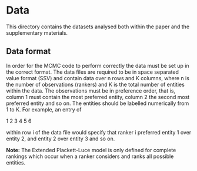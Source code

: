 # Data

This directory contains the datasets analysed both within the paper and the supplementary materials.

## Data format

In order for the MCMC code to perform correctly the data must be set up in the correct format. The data files are required to be in space separated value format (SSV) and contain data over n rows and K columns, where n is the number of observations (rankers) and K is the total number of entities within the data. The observations must be in preference order, that is, column 1 must contain the most preferred entity, column 2 the second most preferred entity and so on. The entities should be labelled numerically from 1 to K. For example, an entry of

1 2 3 4 5 6

within row i of the data file would specify that ranker i preferred entity 1 over entity 2, and entity 2 over entity 3 and so on.

**Note:** The Extended Plackett-Luce model is only defined for complete rankings which occur when a ranker considers and ranks all possible entities.






